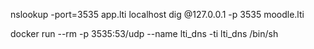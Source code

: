 nslookup -port=3535 app.lti localhost
dig @127.0.0.1 -p 3535 moodle.lti


docker run --rm -p 3535:53/udp --name lti_dns -ti lti_dns /bin/sh

